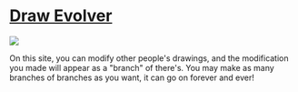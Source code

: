 <h1><a id="title" href="https://warpromo.github.io/drawevolver" target="_blank">Draw Evolver</a></h1>
<img src='./drawevolvagif.gif'>
<p>On this site, you can modify other people's drawings, and the modification you made will appear as a "branch" of there's. You may make as many branches of branches as you want, it can go on forever and ever!</p> 

